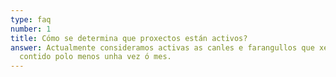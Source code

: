 ```yaml
---
type: faq
number: 1
title: Cómo se determina que proxectos están activos?
answer: Actualmente consideramos activas as canles e farangullos que xeran
  contido polo menos unha vez ó mes.
---
```

